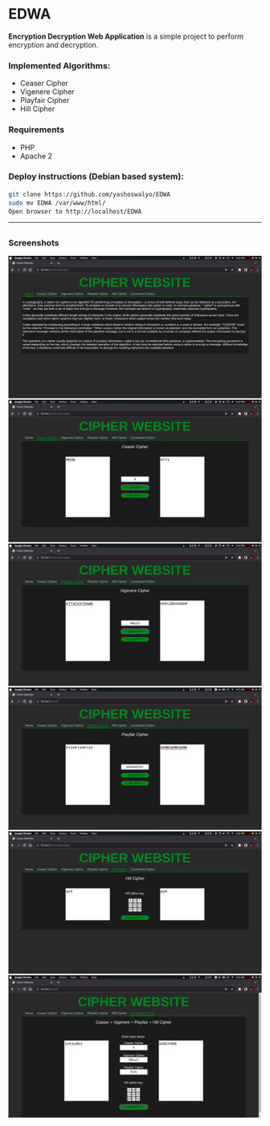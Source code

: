 # EDWA
**Encryption Decryption Web Application** is a simple project to perform encryption and decryption.

<h3>Implemented Algorithms:</h3>

- Ceaser Cipher
- Vigenere Cipher
- Playfair Cipher
- Hill Cipher

### Requirements
- PHP
- Apache 2

### Deploy instructions (Debian based system):
```bash
git clone https://github.com/yashoswalyo/EDWA
sudo mv EDWA /var/www/html/
Open browser to http://localhost/EDWA
```

<hr>

## 
### Screenshots
![intro](./SS/SS_01.png)
![ceaser](./SS/SS_02.png)
![vi](./SS/SS_03.png)
![pl](./SS/SS_04.png)
![hc](./SS/SS_05.png)
![comb](./SS/SS_06.png)
